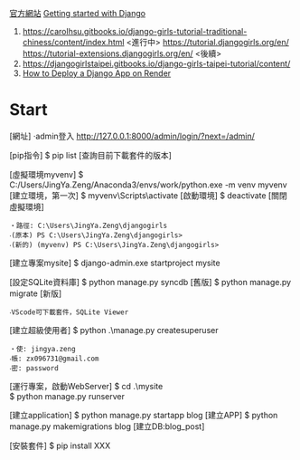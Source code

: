 [官方網站](https://docs.djangoproject.com/en/4.2/)
[Getting started with Django](https://www.djangoproject.com/start/)

1. https://carolhsu.gitbooks.io/django-girls-tutorial-traditional-chiness/content/index.html <進行中>
   https://tutorial.djangogirls.org/en/
   https://tutorial-extensions.djangogirls.org/en/ <後續>
2. https://djangogirlstaipei.gitbooks.io/django-girls-taipei-tutorial/content/
3. [How to Deploy a Django App on Render](https://www.freecodecamp.org/news/deploying-a-django-app-to-render/)

# Start

[網址]
    ‧admin登入 http://127.0.0.1:8000/admin/login/?next=/admin/

[pip指令]
    $ pip list [查詢目前下載套件的版本]

[虛擬環境myvenv]
    $ C:/Users/JingYa.Zeng/Anaconda3/envs/work/python.exe -m venv myvenv [建立環境，第一次]
    $ myvenv\Scripts\activate [啟動環境]
    $ deactivate [關閉虛擬環境]

    ‧路徑: C:\Users\JingYa.Zeng\djangogirls
    ‧(原本) PS C:\Users\JingYa.Zeng\djangogirls>
    ‧(新的) (myvenv) PS C:\Users\JingYa.Zeng\djangogirls>

[建立專案mysite]
    $ django-admin.exe startproject mysite

[設定SQLite資料庫]
    $ python manage.py syncdb [舊版]
    $ python manage.py migrate [新版]

    ‧VScode可下載套件，SQLite Viewer

[建立超級使用者]
    $ python .\manage.py createsuperuser
    
    ‧使: jingya.zeng
    ‧帳: zx096731@gmail.com
    ‧密: password

[運行專案，啟動WebServer]
    $ cd .\mysite\
    $ python manage.py runserver

[建立application]
    $ python manage.py startapp blog [建立APP]
    $ python manage.py makemigrations blog [建立DB:blog_post]

[安裝套件]
    $ pip install XXX